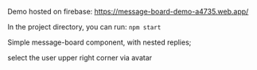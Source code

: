 Demo hosted on firebase: https://message-board-demo-a4735.web.app/

In the project directory, you can run: `npm start`

Simple message-board component, with nested replies; 

select the user upper right corner via avatar
